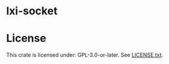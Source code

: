 # lxi-socket



# License

This crate is licensed under: GPL-3.0-or-later. See [LICENSE.txt](../LICENSE.txt).

